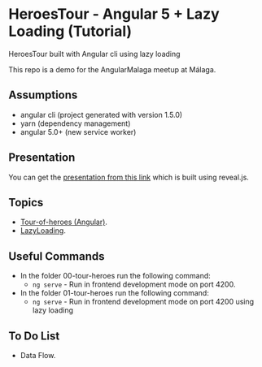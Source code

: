 # HeroesTour - Angular 5 + Lazy Loading (Tutorial)
HeroesTour built with Angular cli using lazy loading

This repo is a demo for the AngularMalaga meetup at Málaga. 

## Assumptions
- angular cli (project generated with version 1.5.0)
- yarn (dependency management)
- angular 5.0+ (new service worker)

## Presentation
You can get the [presentation from this link](https://caballerog.github.io/tour-heroes-lazy) which is built using reveal.js.

## Topics
- [Tour-of-heroes (Angular)](./00-tour-heroes).
- [LazyLoading](./01-tour-heroes).


## Useful Commands
- In the folder 00-tour-heroes run the following command:
  - `ng serve` - Run in frontend development mode on port 4200.
- In the folder 01-tour-heroes run the following command:
  - `ng serve` - Run in frontend development mode on port 4200 using lazy loading
## To Do List
- Data Flow.
